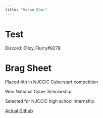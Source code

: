 ```yaml
---
title: "Varun Dhar"
---
```


# Test

Discord: @Icy_Flurry#9278

# Brag Sheet

Placed 4th in NJCCIC Cyberstart competition

Won National Cyber Scholarship

Selected for NJCCIC high school internship

[Actual Github](https://github.com/doggo4242)
